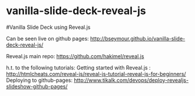 # vanilla-slide-deck-reveal-js

#Vanilla Slide Deck using Reveal.js

Can be seen live on github pages: http://bseymour.github.io/vanilla-slide-deck-reveal-js/

Reveal.js main repo: https://github.com/hakimel/reveal.js


h.t. to the following tutorials:
Getting started with Reveal.js : http://htmlcheats.com/reveal-js/reveal-js-tutorial-reveal-js-for-beginners/
Deploying to github-pages: http://www.tikalk.com/devops/deploy-revealjs-slideshow-github-pages/
